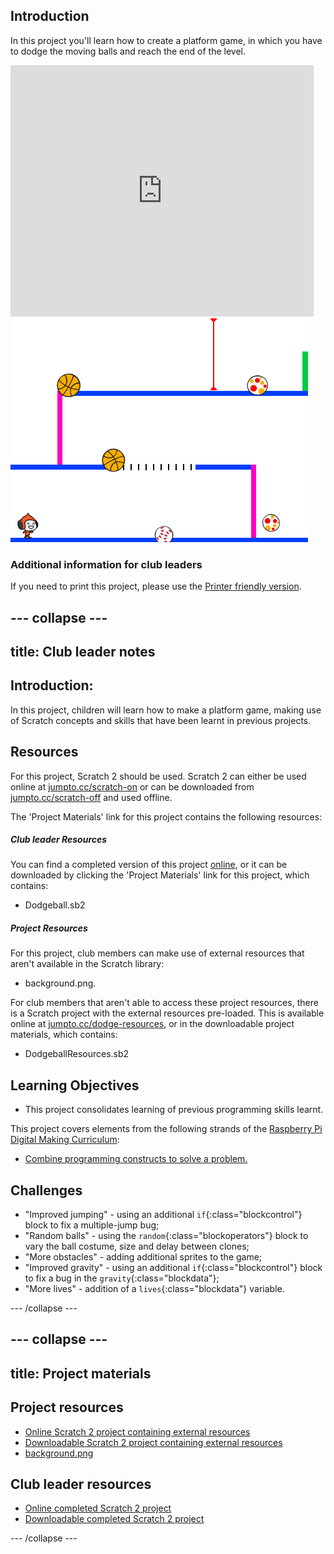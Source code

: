 ## Introduction

In this project you'll learn how to create a platform game, in which you have to dodge the moving balls and reach the end of the level.

<div class="scratch-preview">
  <iframe allowtransparency="true" width="485" height="402" src="https://scratch.mit.edu/projects/embed/39740618/?autostart=false" frameborder="0"></iframe>
  <img src="images/dodge-final.png">
</div>

### Additional information for club leaders

If you need to print this project, please use the [Printer friendly version](./print).


--- collapse ---
---
title: Club leader notes
---


## Introduction:
In this project, children will learn how to make a platform game, making use of Scratch concepts and skills that have been learnt in previous projects.

## Resources
For this project, Scratch 2 should be used. Scratch 2 can either be used online at [jumpto.cc/scratch-on](http://jumpto.cc/scratch-on) or can be downloaded from [jumpto.cc/scratch-off](http://jumpto.cc/scratch-off) and used offline.

The 'Project Materials' link for this project contains the following resources:

##### Club leader Resources

You can find a completed version of this project <a href="http://scratch.mit.edu/projects/39740618/#editor">online</a>, or it can be downloaded by clicking the 'Project Materials' link for this project, which contains:

+ Dodgeball.sb2

##### Project Resources

For this project, club members can make use of external resources that aren't available in the Scratch library:

+ background.png.

For club members that aren't able to access these project resources, there is a Scratch project with the external resources pre-loaded. This is available online at [jumpto.cc/dodge-resources](http://jumpto.cc/dodge-resources), or in the downloadable project materials, which contains:

+ DodgeballResources.sb2 

## Learning Objectives
+ This project consolidates learning of previous programming skills learnt.

This project covers elements from the following strands of the [Raspberry Pi Digital Making Curriculum](http://rpf.io/curriculum):

+ [Combine programming constructs to solve a problem.](https://www.raspberrypi.org/curriculum/programming/builder)

## Challenges
+ "Improved jumping" - using an additional `if`{:class="blockcontrol"} block to fix a multiple-jump bug;
+ "Random balls" - using the `random`{:class="blockoperators"} block to vary the ball costume, size and delay between clones;
+ "More obstacles" - adding additional sprites to the game;
+ "Improved gravity" - using an additional `if`{:class="blockcontrol"} block to fix a bug in the `gravity`{:class="blockdata"};
+ "More lives" - addition of a `lives`{:class="blockdata"} variable.



--- /collapse ---


--- collapse ---
---
title: Project materials
---
## Project resources
* [Online Scratch 2 project containing external resources](http://jumpto.cc/dodge-resources)
* [Downloadable Scratch 2 project containing external resources](resources/DodgeballResources.sb2)
* [background.png](resources/background.png)

## Club leader resources
* [Online completed Scratch 2 project](http://scratch.mit.edu/projects/39740618/#editor)
* [Downloadable completed Scratch 2 project](resources/Dodgeball.sb2)

--- /collapse ---